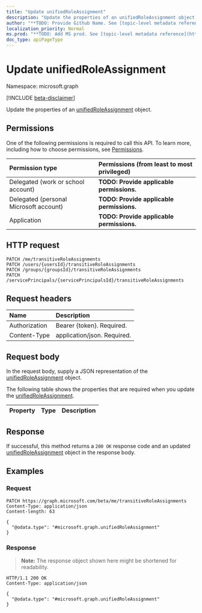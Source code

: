 ```yaml
---
title: "Update unifiedRoleAssignment"
description: "Update the properties of an unifiedRoleAssignment object."
author: "**TODO: Provide Github Name. See [topic-level metadata reference](https://msgo.azurewebsites.net/add/document/guidelines/metadata.html#topic-level-metadata)**"
localization_priority: Normal
ms.prod: "**TODO: Add MS prod. See [topic-level metadata reference](https://msgo.azurewebsites.net/add/document/guidelines/metadata.html#topic-level-metadata)**"
doc_type: apiPageType
---
```


# Update unifiedRoleAssignment
Namespace: microsoft.graph

[!INCLUDE [beta-disclaimer](../../includes/beta-disclaimer.md)]

Update the properties of an [unifiedRoleAssignment](../resources/unifiedroleassignment.md) object.

## Permissions
One of the following permissions is required to call this API. To learn more, including how to choose permissions, see [Permissions](/graph/permissions-reference).

|Permission type|Permissions (from least to most privileged)|
|:---|:---|
|Delegated (work or school account)|**TODO: Provide applicable permissions.**|
|Delegated (personal Microsoft account)|**TODO: Provide applicable permissions.**|
|Application|**TODO: Provide applicable permissions.**|

## HTTP request

<!-- {
  "blockType": "ignored"
}
-->
``` http
PATCH /me/transitiveRoleAssignments
PATCH /users/{usersId}/transitiveRoleAssignments
PATCH /groups/{groupsId}/transitiveRoleAssignments
PATCH /servicePrincipals/{servicePrincipalsId}/transitiveRoleAssignments
```

## Request headers
|Name|Description|
|:---|:---|
|Authorization|Bearer {token}. Required.|
|Content-Type|application/json. Required.|

## Request body
In the request body, supply a JSON representation of the [unifiedRoleAssignment](../resources/unifiedroleassignment.md) object.

The following table shows the properties that are required when you update the [unifiedRoleAssignment](../resources/unifiedroleassignment.md).

|Property|Type|Description|
|:---|:---|:---|



## Response

If successful, this method returns a `200 OK` response code and an updated [unifiedRoleAssignment](../resources/unifiedroleassignment.md) object in the response body.

## Examples

### Request
<!-- {
  "blockType": "request",
  "name": "update_unifiedroleassignment"
}
-->
``` http
PATCH https://graph.microsoft.com/beta/me/transitiveRoleAssignments
Content-Type: application/json
Content-length: 63

{
  "@odata.type": "#microsoft.graph.unifiedRoleAssignment"
}
```


### Response
>**Note:** The response object shown here might be shortened for readability.
<!-- {
  "blockType": "response",
  "truncated": true
}
-->
``` http
HTTP/1.1 200 OK
Content-Type: application/json

{
  "@odata.type": "#microsoft.graph.unifiedRoleAssignment"
}
```

